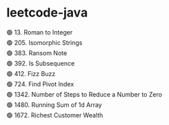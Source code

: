 # leetcode-java

🟢 13. Roman to Integer <br/>
🟢 205. Isomorphic Strings <br/>
🟢 383. Ransom Note <br/>
🟢 392. Is Subsequence <br/>
🟢 412. Fizz Buzz <br/>
🟢 724. Find Pivot Index <br/>
🟢 1342. Number of Steps to Reduce a Number to Zero <br/>
🟢 1480. Running Sum of 1d Array <br/>
🟢 1672. Richest Customer Wealth <br/>